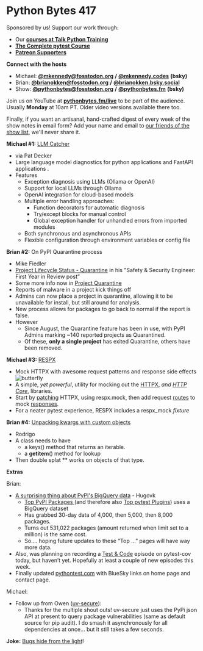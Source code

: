 # Python Bytes 417

Sponsored by us! Support our work through:

- Our [**courses at Talk Python Training**](https://training.talkpython.fm/)
- [**The Complete pytest Course**](https://courses.pythontest.com/p/the-complete-pytest-course)
- [**Patreon Supporters**](https://www.patreon.com/pythonbytes)

**Connect with the hosts**

- Michael: [**@mkennedy@fosstodon.org**](https://fosstodon.org/@mkennedy) **/** [**@mkennedy.codes**](https://bsky.app/profile/mkennedy.codes) **(bsky)**
- Brian: [**@brianokken@fosstodon.org**](https://fosstodon.org/@brianokken) **/** [**@brianokken.bsky.social**](https://bsky.app/profile/brianokken.bsky.social)
- Show: [**@pythonbytes@fosstodon.org**](https://fosstodon.org/@pythonbytes) **/** [**@pythonbytes.fm**](https://bsky.app/profile/pythonbytes.fm) **(bsky)**

Join us on YouTube at [**pythonbytes.fm/live**](https://pythonbytes.fm/stream/live) to be part of the audience. Usually **Monday** at 10am PT. Older video versions available there too.

Finally, if you want an artisanal, hand-crafted digest of every week of the show notes in email form? Add your name and email to [our friends of the show list](https://pythonbytes.fm/friends-of-the-show), we'll never share it.

**Michael #1:** [LLM Catcher](https://github.com/d4v3y0rk/llm_catcher)

- via Pat Decker
- Large language model diagnostics for python applications and FastAPI applications .
- Features
  - Exception diagnosis using LLMs (Ollama or OpenAI)
  - Support for local LLMs through Ollama
  - OpenAI integration for cloud-based models
  - Multiple error handling approaches:
    - Function decorators for automatic diagnosis
    - Try/except blocks for manual control
    - Global exception handler for unhandled errors from imported modules
  - Both synchronous and asynchronous APIs
  - Flexible configuration through environment variables or config file

**Brian #2:**  On PyPI Quarantine process

- Mike Fiedler
- [Project Lifecycle Status - Quarantine](https://blog.pypi.org/posts/2024-08-16-safety-and-security-engineer-year-in-review/#project-lifecycle-status-quarantine) in his "Safety & Security Engineer: First Year in Review post” 
- Some more info now in [Project Quarantine](https://blog.pypi.org/posts/2024-12-30-quarantine/)
- Reports of malware in a project kick things off
- Admins can now place a project in quarantine, allowing it to be unavailable for install, but still around for analysis.
- New process allows for packages to go back to normal if the report is false.
- However
  - Since August, the Quarantine feature has been in use, with PyPI Admins marking ~140 reported projects as Quarantined.
  - Of these, **only a single project** has exited Quarantine, others have been removed.

**Michael #3:**  [RESPX](https://github.com/lundberg/respx)

- Mock HTTPX with awesome request patterns and response side effects ![butterfly](https://paper.dropboxstatic.com/static/img/ace/emoji/1f98b.png?version=8.0.0)
- A simple, *yet powerful*, utility for mocking out the [HTTPX](https://www.python-httpx.org/), *and* [*HTTP Core*](https://www.encode.io/httpcore/), libraries.
- Start by [patching](https://lundberg.github.io/respx/guide/#mock-httpx) HTTPX, using respx.mock, then add request [routes](https://lundberg.github.io/respx/guide/#routing-requests) to mock [responses](https://lundberg.github.io/respx/guide/#mocking-responses).
- For a neater pytest experience, RESPX includes a respx_mock *fixture*

**Brian #4:** [Unpacking kwargs with custom objects](https://mathspp.com/blog/til/unpacking-kwargs-with-custom-objects)

- Rodrigo
- A class needs to have 
  - a keys() method that returns an iterable.
  - a __getitem__() method for lookup
- Then double splat ** works on objects of that type.

**Extras** 

Brian:

- [A surprising thing about PyPI's BigQuery data](https://hugovk.dev/blog/2024/a-surprising-thing-about-pypis-bigquery-data) - Hugovk
  - [Top PyPI Packages](https://hugovk.github.io/top-pypi-packages/)[ ](https://hugovk.github.io/top-pypi-packages/)(and therefore also [Top pytest Plugins](https://pythontest.com/top-pytest-plugins/)) uses a BigQuery dataset
  - Has grabbed 30-day data of 4,000, then 5,000, then 8,000 packages.
  - Turns out 531,022 packages (amount returned when limit set to a million) is the same cost.
  - So…. hoping future updates to these “Top …” pages will have way more data. 
- Also, was planning on recording a [Test & Code](https://testandcode.com) episode on pytest-cov today, but haven’t yet. Hopefully at least a couple of new episodes this week.
- Finally updated [pythontest.com](https://pythontest.com) with BlueSky links on home page and contact page.

Michael:

- Follow up from Owen ([uv-secure](https://github.com/owenlamont/uv-secure)):
  - Thanks for the multiple shout outs! uv-secure just uses the PyPi json API at present to query package vulnerabilities (same as default source for pip audit). I do smash it asynchronously for all dependencies at once... but it still takes a few seconds.

**Joke:** [Bugs hide from the light](https://www.codepuns.com/post/770746548202127360/why-do-programmers-prefer-dark-mode)!